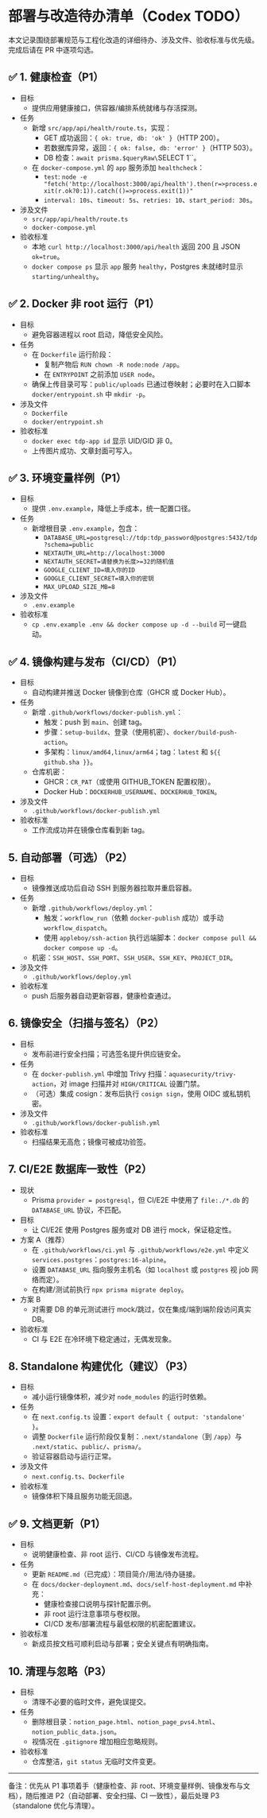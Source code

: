 # 部署与改造待办清单（Codex TODO）

本文记录围绕部署规范与工程化改造的详细待办、涉及文件、验收标准与优先级。完成后请在 PR 中逐项勾选。

## ✅ 1. 健康检查（P1）

- 目标
  - 提供应用健康接口，供容器/编排系统就绪与存活探测。
- 任务
  - 新增 `src/app/api/health/route.ts`，实现：
    - GET 成功返回：`{ ok: true, db: 'ok' }`（HTTP 200）。
    - 若数据库异常，返回：`{ ok: false, db: 'error' }`（HTTP 503）。
    - DB 检查：`await prisma.$queryRaw\`SELECT 1\``。
  - 在 `docker-compose.yml` 的 `app` 服务添加 `healthcheck`：
    - `test`: `node -e "fetch('http://localhost:3000/api/health').then(r=>process.exit(r.ok?0:1)).catch(()=>process.exit(1))"`
    - `interval: 10s`、`timeout: 5s`、`retries: 10`、`start_period: 30s`。
- 涉及文件
  - `src/app/api/health/route.ts`
  - `docker-compose.yml`
- 验收标准
  - 本地 `curl http://localhost:3000/api/health` 返回 200 且 JSON `ok=true`。
  - `docker compose ps` 显示 `app` 服务 `healthy`，Postgres 未就绪时显示 `starting/unhealthy`。

## ✅ 2. Docker 非 root 运行（P1）

- 目标
  - 避免容器进程以 root 启动，降低安全风险。
- 任务
  - 在 `Dockerfile` 运行阶段：
    - 复制产物后 `RUN chown -R node:node /app`。
    - 在 `ENTRYPOINT` 之前添加 `USER node`。
  - 确保上传目录可写：`public/uploads` 已通过卷映射；必要时在入口脚本 `docker/entrypoint.sh` 中 `mkdir -p`。
- 涉及文件
  - `Dockerfile`
  - `docker/entrypoint.sh`
- 验收标准
  - `docker exec tdp-app id` 显示 UID/GID 非 0。
  - 上传图片成功、文章封面可写入。

## ✅ 3. 环境变量样例（P1）

- 目标
  - 提供 `.env.example`，降低上手成本，统一配置口径。
- 任务
  - 新增根目录 `.env.example`，包含：
    - `DATABASE_URL=postgresql://tdp:tdp_password@postgres:5432/tdp?schema=public`
    - `NEXTAUTH_URL=http://localhost:3000`
    - `NEXTAUTH_SECRET=请替换为长度>=32的随机值`
    - `GOOGLE_CLIENT_ID=填入你的ID`
    - `GOOGLE_CLIENT_SECRET=填入你的密钥`
    - `MAX_UPLOAD_SIZE_MB=8`
- 涉及文件
  - `.env.example`
- 验收标准
  - `cp .env.example .env && docker compose up -d --build` 可一键启动。

## ✅ 4. 镜像构建与发布（CI/CD）（P1）

- 目标
  - 自动构建并推送 Docker 镜像到仓库（GHCR 或 Docker Hub）。
- 任务
  - 新增 `.github/workflows/docker-publish.yml`：
    - 触发：push 到 `main`、创建 tag。
    - 步骤：`setup-buildx`、登录（使用机密）、`docker/build-push-action`。
    - 多架构：`linux/amd64,linux/arm64`；tag：`latest` 和 `${{ github.sha }}`。
  - 仓库机密：
    - GHCR：`CR_PAT`（或使用 GITHUB_TOKEN 配置权限）。
    - Docker Hub：`DOCKERHUB_USERNAME`、`DOCKERHUB_TOKEN`。
- 涉及文件
  - `.github/workflows/docker-publish.yml`
- 验收标准
  - 工作流成功并在镜像仓库看到新 tag。

## 5. 自动部署（可选）（P2）

- 目标
  - 镜像推送成功后自动 SSH 到服务器拉取并重启容器。
- 任务
  - 新增 `.github/workflows/deploy.yml`：
    - 触发：`workflow_run`（依赖 `docker-publish` 成功）或手动 `workflow_dispatch`。
    - 使用 `appleboy/ssh-action` 执行远端脚本：`docker compose pull && docker compose up -d`。
  - 机密：`SSH_HOST`、`SSH_PORT`、`SSH_USER`、`SSH_KEY`、`PROJECT_DIR`。
- 涉及文件
  - `.github/workflows/deploy.yml`
- 验收标准
  - push 后服务器自动更新容器，健康检查通过。

## 6. 镜像安全（扫描与签名）（P2）

- 目标
  - 发布前进行安全扫描；可选签名提升供应链安全。
- 任务
  - 在 `docker-publish.yml` 中增加 Trivy 扫描：`aquasecurity/trivy-action`，对 image 扫描并对 `HIGH/CRITICAL` 设置门禁。
  - （可选）集成 cosign：发布后执行 `cosign sign`，使用 OIDC 或私钥机密。
- 涉及文件
  - `.github/workflows/docker-publish.yml`
- 验收标准
  - 扫描结果无高危；镜像可被成功验签。

## 7. CI/E2E 数据库一致性（P2）

- 现状
  - Prisma `provider = postgresql`，但 CI/E2E 中使用了 `file:./*.db` 的 `DATABASE_URL` 协议，不匹配。
- 目标
  - 让 CI/E2E 使用 Postgres 服务或对 DB 进行 mock，保证稳定性。
- 方案 A（推荐）
  - 在 `.github/workflows/ci.yml` 与 `.github/workflows/e2e.yml` 中定义 `services.postgres`：`postgres:16-alpine`。
  - 设置 `DATABASE_URL` 指向服务主机名（如 `localhost` 或 `postgres` 视 job 网络而定）。
  - 在构建/测试前执行 `npx prisma migrate deploy`。
- 方案 B
  - 对需要 DB 的单元测试进行 mock/跳过，仅在集成/端到端阶段访问真实 DB。
- 验收标准
  - CI 与 E2E 在冷环境下稳定通过，无偶发现象。

## 8. Standalone 构建优化（建议）（P3）

- 目标
  - 减小运行镜像体积，减少对 `node_modules` 的运行时依赖。
- 任务
  - 在 `next.config.ts` 设置：`export default { output: 'standalone' }`。
  - 调整 `Dockerfile` 运行阶段仅复制：`.next/standalone`（到 `/app`）与 `.next/static`、`public/`、`prisma/`。
  - 验证容器启动与运行正常。
- 涉及文件
  - `next.config.ts`、`Dockerfile`
- 验收标准
  - 镜像体积下降且服务功能无回退。

## ✅ 9. 文档更新（P1）

- 目标
  - 说明健康检查、非 root 运行、CI/CD 与镜像发布流程。
- 任务
  - 更新 `README.md`（已完成）：项目简介/用法/待办链接。
  - 在 `docs/docker-deployment.md`、`docs/self-host-deployment.md` 中补充：
    - 健康检查接口说明与探针配置示例。
    - 非 root 运行注意事项与卷权限。
    - CI/CD 发布/部署流程与最低权限的机密配置建议。
- 验收标准
  - 新成员按文档可顺利启动与部署；安全关键点有明确指南。

## 10. 清理与忽略（P3）

- 目标
  - 清理不必要的临时文件，避免误提交。
- 任务
  - 删除根目录：`notion_page.html`、`notion_page_pvs4.html`、`notion_public_data.json`。
  - 视情况在 `.gitignore` 增加相应忽略规则。
- 验收标准
  - 仓库整洁，`git status` 无临时文件变更。

---

备注：优先从 P1 事项着手（健康检查、非 root、环境变量样例、镜像发布与文档），随后推进 P2（自动部署、安全扫描、CI 一致性），最后处理 P3（standalone 优化与清理）。

